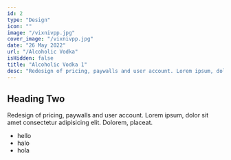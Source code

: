 ```yaml
---
id: 2
type: "Design"
icon: ""
image: "/vixnivpp.jpg"
cover_image: "/vixnivpp.jpg"
date: "26 May 2022"
url: "/Alcoholic Vodka"
isHidden: false
title: "Alcoholic Vodka 1"
desc: "Redesign of pricing, paywalls and user account. Lorem ipsum, dolor sit amet consectetur adipisicing elit. Dolorem, placeat"
---
```


## Heading Two

Redesign of pricing, paywalls and user account. Lorem ipsum, dolor sit amet consectetur adipisicing elit. Dolorem, placeat.

- hello
- halo
- hola
